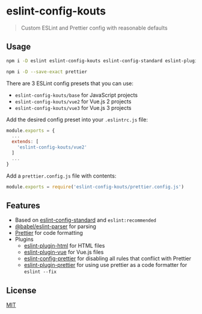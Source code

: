 # eslint-config-kouts

> Custom ESLint and Prettier config with reasonable defaults

## Usage

```bash
npm i -D eslint eslint-config-kouts eslint-config-standard eslint-plugin-html eslint-plugin-import eslint-plugin-node eslint-plugin-promise@^4.3.1 eslint-plugin-vue eslint-plugin-prettier eslint-config-prettier @babel/core @babel/eslint-parser
```

```bash
npm i -D --save-exact prettier
```

There are 3 ESLint config presets that you can use:
- `eslint-config-kouts/base` for JavaScript projects
- `eslint-config-kouts/vue2` for Vue.js 2 projects
- `eslint-config-kouts/vue3` for Vue.js 3 projects

Add the desired config preset into your `.eslintrc.js` file:

```javascript
module.exports = {
  ...
  extends: [
    'eslint-config-kouts/vue2'
  ]
  ...
}
```

Add a `prettier.config.js` file with contents:

```javascript
module.exports = require('eslint-config-kouts/prettier.config.js')
```

## Features

- Based on [eslint-config-standard](https://github.com/standard/eslint-config-standard) and `eslint:recommended`
- [@babel/eslint-parser](https://www.npmjs.com/package/@babel/eslint-parser) for parsing
- [Prettier](https://prettier.io) for code formatting
- Plugins
  - [eslint-plugin-html](https://github.com/BenoitZugmeyer/eslint-plugin-html) for HTML files
  - [eslint-plugin-vue](https://github.com/vuejs/eslint-plugin-vue/) for Vue.js files
  - [eslint-config-prettier](https://github.com/prettier/eslint-config-prettier) for disabling all rules that conflict with Prettier
  - [eslint-plugin-prettier](https://github.com/prettier/eslint-plugin-prettier) for using use prettier as a code formatter for `eslint --fix`
 
## License

[MIT](http://opensource.org/licenses/MIT)
